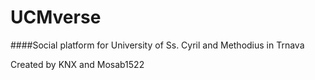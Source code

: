 # UCMverse
####Social platform for University of Ss. Cyril and Methodius in Trnava

Created by KNX and Mosab1522
